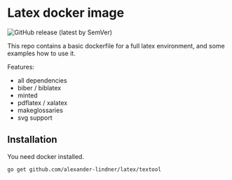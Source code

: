 # Latex docker image
![GitHub release (latest by SemVer)](https://img.shields.io/github/downloads/alexander-lindner/latex/latex/total?style=flat-square)

This repo contains a basic dockerfile for a full latex environment, and some examples how to use it.

Features:
* all dependencies
* biber / biblatex
* minted
* pdflatex / xalatex
* makeglossaries
* svg support

## Installation
You need docker installed.

```bash
go get github.com/alexander-lindner/latex/textool
```